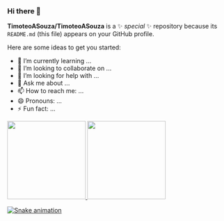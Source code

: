 ### Hi there 👋

**TimoteoASouza/TimoteoASouza** is a ✨ _special_ ✨ repository because its `README.md` (this file) appears on your GitHub profile.

Here are some ideas to get you started:

- 🌱 I’m currently learning ...
- 👯 I’m looking to collaborate on ...
- 🤔 I’m looking for help with ...
- 💬 Ask me about ...
- 📫 How to reach me: ...
- 😄 Pronouns: ...
- ⚡ Fun fact: ...

<div>
<a href="https://github.com/TimoteoASouza">
<img loading="lazy" height="180em" src="https://github-readme-stats.vercel.app/api/top-langs/?username=TimoteoASouza&layout=compact&langs_count=7&theme=dracula"/>
<img loading="lazy" height="180em" src="https://github-readme-stats.vercel.app/api?username=TimoteoASouza&show_icons=true&theme=dracula&include_all_commits=true&count_private=true"/>
</div>

![Snake animation](https://github.com/TimoteoASouza/TimoteoASouza/blob/output/github-contribution-grid-snake.svg)
